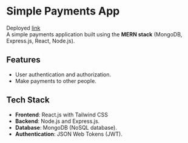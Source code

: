 # Simple Payments App
Deployed [link](https://payments-app-w5u0.onrender.com) <br>
A simple payments application built using the **MERN stack** (MongoDB, Express.js, React, Node.js).

## Features
- User authentication and authorization.
- Make payments to other people.

## Tech Stack
- **Frontend**: React.js with Tailwind CSS
- **Backend**: Node.js and Express.js.
- **Database**: MongoDB (NoSQL database).
- **Authentication**: JSON Web Tokens (JWT).
